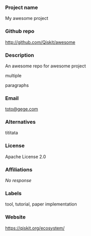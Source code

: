 ### Project name

My awesome project

### Github repo

http://github.com/Qiskit/awesome

### Description

An awesome repo for awesome project

multiple

paragraphs

### Email

toto@gege.com

### Alternatives

tititata

### License

Apache License 2.0

### Affiliations

_No response_


### Labels

tool, tutorial, paper implementation

### Website

https://qiskit.org/ecosystem/
